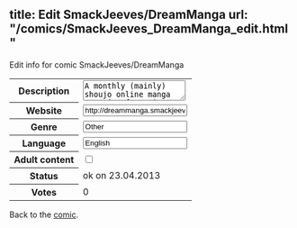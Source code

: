 title: Edit SmackJeeves/DreamManga
url: "/comics/SmackJeeves_DreamManga_edit.html"
---
Edit info for comic SmackJeeves/DreamManga

<form name="comic" action="http://gaepostmail.appengine.com/comic" name="post">
<table class="comicinfo">
<tr>
<th>Description</th><td><textarea name="description">A monthly (mainly) shoujo online manga magazine featuring self-made original manga from non-professional artists all over the world. This site also serves as an online reader to our site at http://www.dream-manga.co.nr Current active mangas: 1Wish Roses (Mashmellow Muffin) 2Kingdoms (Sai Reba) Contradiction (Ki Hiwatari) Crimson Shadows (Kokoro Hane) Devinition (Lwando Moshani) Disney Project - Cinderella (Chikage Godo) FireWire (Sai Reba) Furusato House (Ayumi) Head Over Heart (Eternalbeliever) KNIFE Brigade (Aimee Manuel) Mascara (Arcadia) On the Bright Side (DanaBoBana) Oshietekudasai (Ki Hiwatari) Saints' Calling (Guinea Piggy) Soul Guardian (Mikodesu) The World Stops (Mashmellow Muffin) XOXO (Jinju Rhee) XYZ (KO_Okami) To learn more about us or join us, visit our forum at http://dreammanga.freeforums.org</textarea></td>
</tr>
<tr>
<th>Website</th><td><input type="text" name="url" value="http://dreammanga.smackjeeves.com/comics/"/></td>
</tr>
<tr>
<th>Genre</th><td><input type="text" name="genre" value="Other"/></td>
</tr>
<tr>
<th>Language</th><td><input type="text" name="language" value="English"/></td>
</tr>
<tr>
<th>Adult content</th><td><input type="checkbox" name="adult" value="adult" /></td>
</tr>
<tr>
<th>Status</th><td>ok on 23.04.2013</td>
</tr>
<tr>
<th>Votes</th><td>0</div></td>
</tr>
</table>
</form>

Back to the [comic](/comics/SmackJeeves_DreamManga.html).
